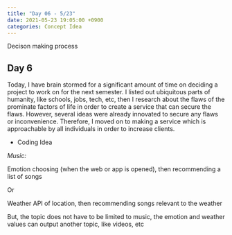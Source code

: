 ```yaml
---
title: "Day 06 - 5/23"
date: 2021-05-23 19:05:00 +0900
categories: Concept Idea
---
```

Decison making process

## **Day 6**


Today, I have brain stormed for a significant amount of time on deciding a project to work on for the next semester. I listed out ubiquitous parts of humanity, like schools, jobs, tech, etc, then I research about the flaws of the prominate factors of life in order to create a service that can secure the flaws. However, several ideas were already innovated to secure any flaws or inconvenience. Therefore, I moved on to making a service which is approachable by all individuals in order to increase clients.

- Coding Idea

*Music:*

Emotion choosing (when the web or app is opened), then recommending a list of songs

Or

Weather API of location, then recommending songs relevant to the weather

But, the topic does not have to be limited to music, the emotion and weather values can output another topic, like videos, etc


